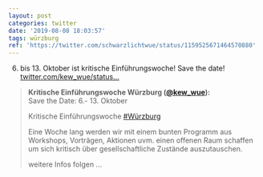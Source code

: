 ```yaml
---
layout: post
categories: twitter
date: '2019-08-08 18:03:57'
tags: würzburg
ref: 'https://twitter.com/schwarzlichtwue/status/1159525671464570880'
---
```

6. bis 13. Oktober ist kritische Einführungswoche! Save the date! [twitter.com/kew_wue/status…](https://twitter.com/kew_wue/status/1159524460552216581)
> <b>Kritische Einführungswoche Würzburg ([@kew_wue](https://twitter.com/kew_wue)):</b>  
>Save the Date: 6.- 13. Oktober   
>  
>Kritische Einführungswoche [#Würzburg](/t/würzburg)  
>  
>  
>  
>Eine Woche lang werden wir mit einem bunten Programm aus Workshops, Vorträgen, Aktionen uvm. einen offenen Raum schaffen um sich kritisch über gesellschaftliche Zustände auszutauschen.  
>  
>  
>  
>weitere Infos folgen ...  

